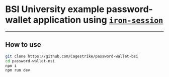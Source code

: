 # BSI University example password-wallet application using [`iron-session`](https://github.com/vvo/iron-session)

---

## How to use

```bash
git clone https://github.com/Cagestrike/password-wallet-bsi
cd password-wallet-nsi
npm i
npm run dev
```
